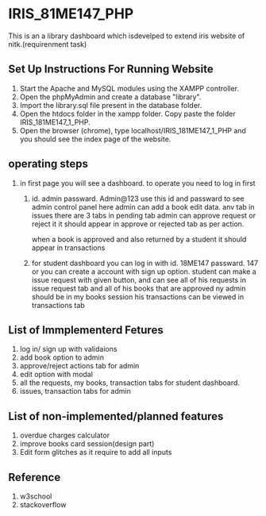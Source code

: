 # IRIS_81ME147_PHP

This is an a library dashboard which isdevelped to extend iris website of nitk.(requirenment task)

## Set Up Instructions For Running Website
1. Start the Apache and MySQL modules using the XAMPP controller.
2. Open the phpMyAdmin and create a database "library".
3. Import the library.sql file present in the database folder.
4. Open the htdocs folder in the xampp folder. Copy paste the folder IRIS_181ME147_1_PHP.
5. Open the browser (chrome), type localhost/IRIS_181ME147_1_PHP and you should see the index page of the website.

## operating steps

1. in first page you will see a dashboard. to operate you need to log in first
    1.  id. admin passward. Admin@123  use this id and passward to see admin control panel 
        here admin can add a book edit data.
        anv tab in issues there are 3 tabs in pending tab admin can approve request or reject it
        it should appear in approve or rejected tab as per action.
      
        when a book is approved and also returned by a student it should appear in transactions
     
   2.  for student dashboard you can log in with id. 18ME147 passward. 147
       or you can create a account with sign up option.
       student can make a issue request with given button, and can see all of his requests in issue request tab
       and all of his books that are approved ny admin should be in my books session
       his transactions can be viewed in transactions tab
       
       
## List of Immplementerd Fetures
  1. log in/ sign up with validaions
  2. add book option to admin
  3. approve/reject actions tab for admin
  4. edit option with modal
  5. all the requests, my books, transaction tabs for student dashboard.
  6. issues, transaction tabs for admin
  
## List of non-implemented/planned features
  1. overdue charges calculator
  2. improve books card session(design part)
  3. Edit form glitches as it require to add all inputs
  
## Reference
  1. w3school
  2. stackoverflow
